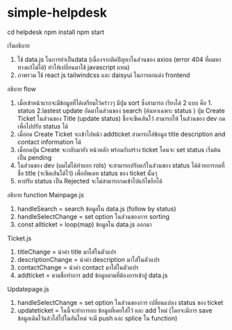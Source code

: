# simple-helpdesk

cd helpdesk
npm install
npm start

เริ่มอธิบาย
1. ใช้ data.js ในการทำเป็นdata (เนื่องจากติดปัญหาในส่วนของ axios (error 404 ที่ผมหาทางแก้ไม่ได้) ทำให้เปลี่ยนมาใช้ javascript แทน)
2. ภาพรวม ใช้ react js tailwindcss และ daisyui ในการตกแต่ง frontend

อธิบาย flow 
1. เมื่อเข้าหน้าแรกจะมีข้อมูลที่ได้เตรียมไว้คร่าวๆ มีปุ่ม sort ซึ่งสามารถ เรียงได้ 2 แบบ คือ 1. status 2.lastest update ถัดมาในส่วนของ search (ค้นหาเฉพาะ status ) ปุ่ม Create Ticket ในส่วนของ Title (update status) ชื่อจะขีดเส้นไว้ สามารถให้ ในส่วนของ dev กดเพื่อไปปรับ status ได้
2. เมื่อกด Create Ticket จะเข้าไปหน้า addticket สามารถใส่ข้อมูล title description and contact information ได้
3. เมื่อกดปุ่ม Create จะกลับมายัง หน้าหลัก พร้อมกับสร้าง ticket โดนจะ set status เริ่มต้นเป็น pending
4. ในส่วนของ dev (ผมไม่ได้ทำแยก rols) จะสามารถปรับแก้ในส่วนของ status ได้ด้วยการกดที่ชื่อ title (จะขีดเส้นใต้ไว้) เพื่ออัพเดท status ของ ticket นั้นๆ
5. หาปรับ status เป็น Rejected จะไม่สามารถกดเข้าไปแก้ไขอีกได้


อธิบาย function
Mainpage.js
1. handleSearch = search ข้อมูลใน data.js (follow by status)
2. handleSelectChange = set option ในส่วนของการ sorting
3. const allticket = loop(map) ข้อมูลใน data.js ออกมา

Ticket.js
1. titleChange = นำค่า title มาใส่ในตัวแปร
2. descriptionChange = นำค่า description มาใส่ในตัวแปร
3. contactChange = นำค่า contact มาใส่ในตัวแปร
4. addticket = ตามชื่อทำการ add ข้อมูลตามที่ต้องการเข้าสู่ data.js


Updatepage.js
1. handleSelectChange = set option ในส่วนของการ เปลี่ยนแปลง status ของ ticket
2. updateticket = ในนี้จะทำการลบ ข้อมูลที่เคยใส่ไว้ และ add ใหม่ (โดยจะมีการ save ข้อมูลเดิมไว้แล้วใส่ไปในอันใหม่ จะมี push และ splice ใน function)
